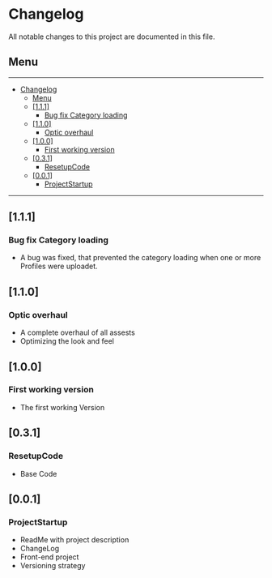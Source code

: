 # Changelog

All notable changes to this project are documented in this file.

## Menu

---

- [Changelog](#changelog)
  - [Menu](#menu)
  - [[1.1.1]](#111)
    - [Bug fix Category loading](#bug-fix-category-loading)
  - [[1.1.0]](#110)
    - [Optic overhaul](#optic-overhaul)
  - [[1.0.0]](#100)
    - [First working version](#first-working-version)
  - [[0.3.1]](#031)
    - [ResetupCode](#resetupcode)
  - [[0.0.1]](#001)
    - [ProjectStartup](#projectstartup)

---

## [1.1.1]

### Bug fix Category loading

- A bug was fixed, that prevented the category loading when one or more Profiles were uploadet.

## [1.1.0]

### Optic overhaul

- A complete overhaul of all assests
- Optimizing the look and feel

## [1.0.0]

### First working version

- The first working Version

## [0.3.1]

### ResetupCode

- Base Code

## [0.0.1]

### ProjectStartup

- ReadMe with project description
- ChangeLog
- Front-end project
- Versioning strategy
